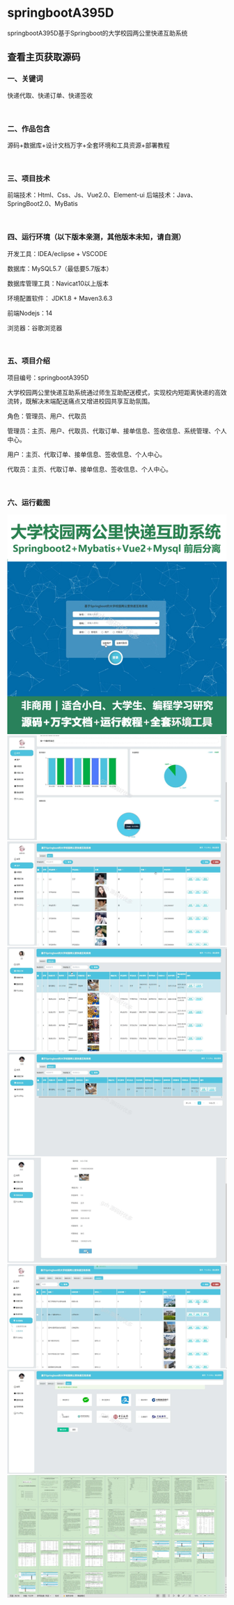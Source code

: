 # springbootA395D
springbootA395D基于Springboot的大学校园两公里快递互助系统
## 查看主页获取源码


### 一、关键词

快递代取、快递订单、快递签收

<br/>

### 二、作品包含

源码+数据库+设计文档万字+全套环境和工具资源+部署教程


<br/>

### 三、项目技术

前端技术：Html、Css、Js、Vue2.0、Element-ui 
后端技术：Java、SpringBoot2.0、MyBatis

  

<br/>

### 四、运行环境（以下版本亲测，其他版本未知，请自测）

开发工具：IDEA/eclipse  + VSCODE

数据库：MySQL5.7（最低要5.7版本）

数据库管理工具：Navicat10以上版本

环境配置软件： JDK1.8 + Maven3.6.3

前端Nodejs：14

浏览器：谷歌浏览器



<br/>

### 五、项目介绍

项目编号：springbootA395D

大学校园两公里快递互助系统通过师生互助配送模式，实现校内短距离快递的高效流转，既解决末端配送痛点又增进校园共享互助氛围。

角色：管理员、用户、代取员

管理员：主页、用户、代取员、代取订单、接单信息、签收信息、系统管理、个人中心。

用户：主页、代取订单、接单信息、签收信息、个人中心。

代取员：主页、代取订单、接单信息、签收信息、个人中心。

<br/>

### 六、运行截图

![cover.png](./cover.png)
![1.png](./1.png)
![2.png](./2.png)
![3.png](./3.png)
![4.png](./4.png)
![5.png](./5.png)
![6.png](./6.png)
![7.png](./7.png)
![8.png](./8.png)
